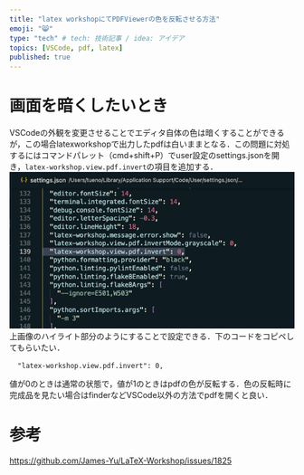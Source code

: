 ```yaml
---
title: "latex workshopにてPDFViewerの色を反転させる方法"
emoji: "😸"
type: "tech" # tech: 技術記事 / idea: アイデア
topics: [VSCode, pdf, latex]
published: true
---
```

# 画面を暗くしたいとき
VSCodeの外観を変更させることでエディタ自体の色は暗くすることができるが，この場合latexworkshopで出力したpdfは白いままとなる．この問題に対処するにはコマンドパレット（cmd+shift+P）でuser設定のsettings.jsonを開き，`latex-workshop.view.pdf.invert`の項目を追加する．
![](../images/screenshot3.png)
上画像のハイライト部分のようにすることで設定できる．下のコードをコピペしてもらいたい．
```
  "latex-workshop.view.pdf.invert": 0,
```
値が0のときは通常の状態で，値が1のときはpdfの色が反転する．色の反転時に完成品を見たい場合はfinderなどVSCode以外の方法でpdfを開くと良い．
# 参考
https://github.com/James-Yu/LaTeX-Workshop/issues/1825

